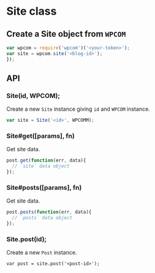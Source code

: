

# Site class

## Create a Site object from `WPCOM`

```js
var wpcom = require('wpcom')('<your-token>');
var site = wpcom.site('<blog-id>');
});
```

## API

### Site(id, WPCOM);

Create a new `Site` instance giving `id` and `WPCOM` instance.

```js
var site = Site('<id>', WPCOMM);
```

### Site#get([params], fn)

Get site data.

```js
post.get(function(err, data){
  // `site` data object
});
```

### Site#posts([params], fn)

Get site data.

```js
post.posts(function(err, data){
  // `posts` data object
});
```

### Site.post(id);

Create a new `Post` instance.

```
var post = site.post('<post-id>');
```
